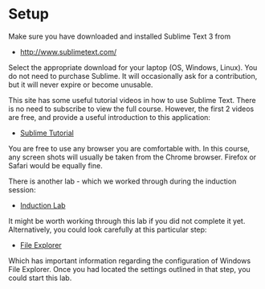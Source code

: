 # Setup

Make sure you have downloaded and installed Sublime Text 3 from

- <http://www.sublimetext.com/>

Select the appropriate download for your laptop (OS, Windows, Linux). You do not need to purchase Sublime. It will occasionally ask for a contribution, but it will never expire or become unusable.

This site has some useful tutorial videos in how to use Sublime Text. There is no need to subscribe to view the full course. However, the first 2 videos are free, and provide a useful introduction to this application:

- [Sublime Tutorial](http://code.tutsplus.com/courses/perfect-workflow-in-sublime-text-2)

You are free to use any browser you are comfortable with. In this course, any screen shots will usually be taken from the Chrome browser. Firefox or Safari would be equally fine.

There is another lab - which we worked through during the induction session:

- [Induction Lab](/#/lab/wit-hdip-comp-sci-2021-web-development.netlify.app/topic-00-overview/unit-a-course-review/book-a)

It might be worth working through this lab if you did not complete it yet. Alternatively, you could look carefully at this particular step:

- [File Explorer](/#/lab/wit-hdip-comp-sci-2021-web-development.netlify.app/topic-00-overview/unit-a-course-review/book-a/02)

Which has important information regarding the configuration of Windows File Explorer. Once you had located the settings outlined in that step, you could start this lab.

